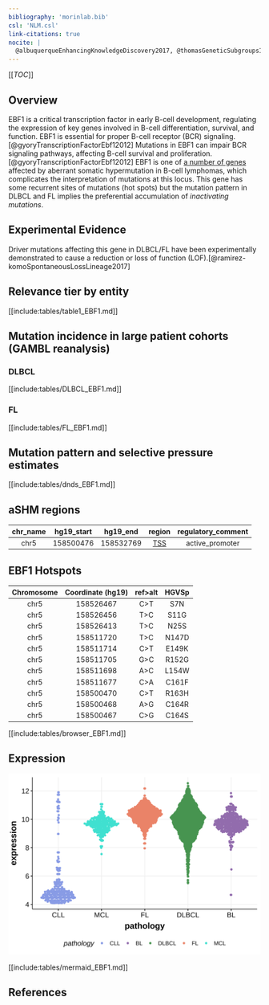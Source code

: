 ```yaml
---
bibliography: 'morinlab.bib'
csl: 'NLM.csl'
link-citations: true
nocite: |
  @albuquerqueEnhancingKnowledgeDiscovery2017, @thomasGeneticSubgroupsInform2023, @bohleRoleEarlyBcell2013, @reichelFlowSortingExome2015, @gyoryTranscriptionFactorEbf12012, @morinMutationalStructuralAnalysis2013, 
---
```

[[_TOC_]]

## Overview
EBF1 is a critical transcription factor in early B-cell development, regulating the expression of key genes involved in B-cell differentiation, survival, and function. EBF1 is essential for proper B-cell receptor (BCR) signaling.[@gyoryTranscriptionFactorEbf12012] Mutations in EBF1 can impair BCR signaling pathways, affecting B-cell survival and proliferation.[@gyoryTranscriptionFactorEbf12012] EBF1 is one of [a number of genes](https://github.com/morinlab/LLMPP/wiki/ashm) affected by aberrant somatic hypermutation in B-cell lymphomas, which complicates the interpretation of mutations at this locus. This gene has some recurrent sites of mutations (hot spots) but the mutation pattern in DLBCL and FL implies the preferential accumulation of *inactivating mutations*.




## Experimental Evidence

Driver mutations affecting this gene in DLBCL/FL have been experimentally demonstrated to cause a reduction or loss of function (LOF).[@ramirez-komoSpontaneousLossLineage2017]

## Relevance tier by entity

[[include:tables/table1_EBF1.md]]

## Mutation incidence in large patient cohorts (GAMBL reanalysis)

### DLBCL
[[include:tables/DLBCL_EBF1.md]]

### FL
[[include:tables/FL_EBF1.md]]

## Mutation pattern and selective pressure estimates

[[include:tables/dnds_EBF1.md]]

## aSHM regions

|chr_name|hg19_start|hg19_end |region                                                                                     |regulatory_comment|
|:--------:|:----------:|:---------:|:-------------------------------------------------------------------------------------------:|:------------------:|
|chr5    |158500476 |158532769|[TSS](https://genome.ucsc.edu/s/rdmorin/GAMBL%20hg19?position=chr5%3A158500476%2D158532769)|active_promoter   |



## EBF1 Hotspots

| Chromosome |Coordinate (hg19) | ref>alt | HGVSp | 
 | :---:| :---: | :--: | :---: |
| chr5 | 158526467 | C>T | S7N |
| chr5 | 158526456 | T>C | S11G |
| chr5 | 158526413 | T>C | N25S |
| chr5 | 158511720 | T>C | N147D |
| chr5 | 158511714 | C>T | E149K |
| chr5 | 158511705 | G>C | R152G |
| chr5 | 158511698 | A>C | L154W |
| chr5 | 158511677 | C>A | C161F |
| chr5 | 158500470 | C>T | R163H |
| chr5 | 158500468 | A>G | C164R |
| chr5 | 158500467 | C>G | C164S |

[[include:tables/browser_EBF1.md]]

## Expression
![](images/gene_expression/EBF1_by_pathology.svg)
<!-- ORIGIN: bohleRoleEarlyBcell2013 -->
<!-- BL: thomasGeneticSubgroupsInform2023 -->
<!-- PMBL: reichelFlowSortingExome2015a -->
<!-- DLBCL: bohleRoleEarlyBcell2013 -->

[[include:tables/mermaid_EBF1.md]]

## References

